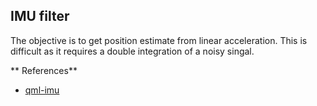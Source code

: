 ## IMU filter

The objective is to get position estimate from linear acceleration. This is difficult as it requires a double integration
of a noisy singal.

** References**
* [qml-imu](https://github.com/chili-epfl/qml-imu) 
